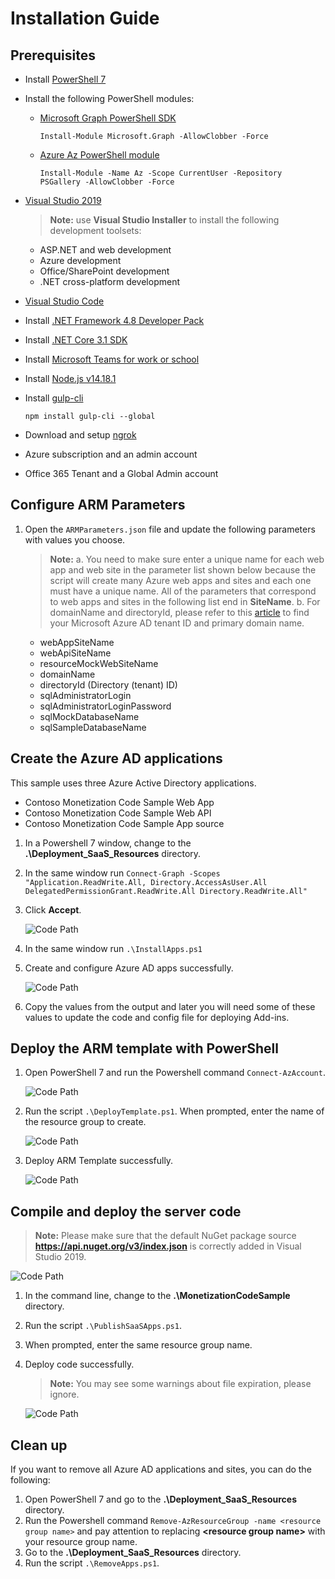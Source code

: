 # Installation Guide

## Prerequisites

- Install [PowerShell 7](https://github.com/PowerShell/PowerShell/releases/tag/v7.1.4)
- Install the following PowerShell modules:
  - [Microsoft Graph PowerShell SDK](https://github.com/microsoftgraph/msgraph-sdk-powershell#powershell-gallery)

      ``` command
      Install-Module Microsoft.Graph -AllowClobber -Force
      ```

  - [Azure Az PowerShell module](https://docs.microsoft.com/en-us/powershell/azure/install-az-ps?view=azps-6.4.0#installation)

      ``` command
      Install-Module -Name Az -Scope CurrentUser -Repository PSGallery -AllowClobber -Force 
      ```
  
- [Visual Studio 2019](https://visualstudio.microsoft.com/vs/)
   >**Note:** use **Visual Studio Installer** to install the following development toolsets:
  - ASP.NET and web development
  - Azure development
  - Office/SharePoint development
  - .NET cross-platform development
- [Visual Studio Code](https://code.visualstudio.com)
- Install [.NET Framework 4.8 Developer Pack](https://dotnet.microsoft.com/download/dotnet-framework/thank-you/net48-developer-pack-offline-installer)
- Install [.NET Core 3.1 SDK](https://dotnet.microsoft.com/download/dotnet/3.1)
- Install [Microsoft Teams for work or school](https://www.microsoft.com/en-us/microsoft-teams/download-app)
- Install [Node.js v14.18.1](https://nodejs.org/download/release/v14.18.1/)
- Install [gulp-cli](https://www.npmjs.com/package/gulp-cli)

   ``` command
   npm install gulp-cli --global
   ```

- Download and setup [ngrok](https://dashboard.ngrok.com/get-started/setup)
- Azure subscription and an admin account
- Office 365 Tenant and a Global Admin account

## Configure ARM Parameters

1. Open the `ARMParameters.json` file and update the following parameters with values you choose.
   > **Note:** a. You need to make sure enter a unique name for each web app and web site in the parameter list shown below because the script will create many Azure web apps and sites and each one must have a unique name.  All of the parameters that correspond to web apps and sites in the following list end in **SiteName**.
   b. For domainName and directoryId, please refer to this [article](https://docs.microsoft.com/en-us/partner-center/find-ids-and-domain-names#find-the-microsoft-azure-ad-tenant-id-and-primary-domain-name) to find your Microsoft Azure AD tenant ID and primary domain name.

    - webAppSiteName
    - webApiSiteName
    - resourceMockWebSiteName
    - domainName
    - directoryId (Directory (tenant) ID)
    - sqlAdministratorLogin
    - sqlAdministratorLoginPassword
    - sqlMockDatabaseName
    - sqlSampleDatabaseName

## Create the Azure AD applications

This sample uses three Azure Active Directory applications.

- Contoso Monetization Code Sample Web App
- Contoso Monetization Code Sample Web API
- Contoso Monetization Code Sample App source

1. In a Powershell 7 window, change to the **.\Deployment_SaaS_Resources** directory.

1. In the same window run `Connect-Graph -Scopes "Application.ReadWrite.All, Directory.AccessAsUser.All DelegatedPermissionGrant.ReadWrite.All Directory.ReadWrite.All"`

1. Click **Accept**.

   ![Code Path](../Deployment/Images/5.png)

1. In the same window run `.\InstallApps.ps1`

1. Create and configure Azure AD apps successfully.

   ![Code Path](../Deployment/Images/14.png)

1. Copy the values from the output and later you will need some of these values to update the code and config file for deploying Add-ins.

## Deploy the ARM template with PowerShell

1. Open PowerShell 7 and run the Powershell command `Connect-AzAccount`.

   ![Code Path](../Deployment/Images/7.png)

1. Run the script `.\DeployTemplate.ps1`. When prompted, enter the name of the resource group to create.

   ![Code Path](../Deployment/Images/8.png)

1. Deploy ARM Template successfully.

   ![Code Path](../Deployment/Images/9.png)

## Compile and deploy the server code

  >**Note:** Please make sure that the default NuGet package source **https://api.nuget.org/v3/index.json** is correctly added in Visual Studio 2019.

  ![Code Path](../Deployment/Images/23.png)

1. In the command line, change to the **.\MonetizationCodeSample** directory.

1. Run the script `.\PublishSaaSApps.ps1`.

1. When prompted, enter the same resource group name.

1. Deploy code successfully.

    >**Note:** You may see some warnings about file expiration, please ignore.

   ![Code Path](../Deployment/Images/10.png)

## Clean up

If you want to remove all Azure AD applications and sites, you can do the following:

1. Open PowerShell 7 and go to the **.\Deployment_SaaS_Resources** directory.
1. Run the Powershell command `Remove-AzResourceGroup -name <resource group name>` and pay attention to replacing **&lt;resource group name&gt;** with your resource group name.
1. Go to the **.\Deployment_SaaS_Resources** directory.
1. Run the script `.\RemoveApps.ps1`.
